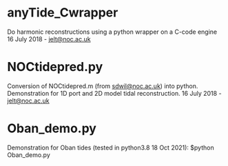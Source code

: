 anyTide_Cwrapper
================

Do harmonic reconstructions using a python wrapper on a C-code engine
16 July 2018 - jelt@noc.ac.uk

NOCtidepred.py
==============

Conversion of NOCtidepred.m (from sdwil@noc.ac.uk) into python.
Demonstration for 1D port and 2D model tidal reconstruction.
16 July 2018 - jelt@noc.ac.uk

Oban_demo.py
============

Demonstration for Oban tides (tested in python3.8 18 Oct 2021):
$python Oban_demo.py

